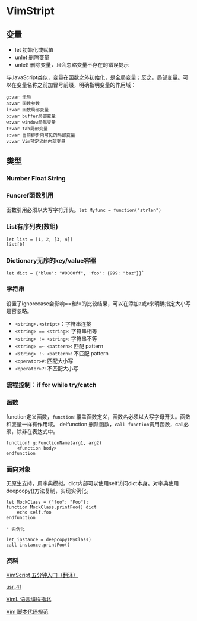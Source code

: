 # VimStript

## 变量
- let 初始化或赋值
- unlet 删除变量
- unlet! 删除变量，且会忽略变量不存在的错误提示

与JavaScript类似，变量在函数之外初始化，是全局变量；反之，局部变量。可以在变量名称之前加冒号前缀，明确指明变量的作用域：

```` VimScript
g:var 全局
a:var 函数参数
l:var 函数局部变量
b:var buffer局部变量
w:var window局部变量
t:var tab局部变量
s:var 当前脚步内可见的局部变量
v:var Vim预定义的内部变量
````

## 类型

### Number Float String

### Funcref函数引用

函数引用必须以大写字符开头。`let Myfunc = function("strlen")`

### List有序列表(数组)

```` vimscript
let list = [1, 2, [3, 4]]
list[0]
````


### Dictionary无序的key/value容器

```` vimscript
let dict = {'blue': "#0000ff", 'foo': {999: "baz"}}`
````

### 字符串

设置了ignorecase会影响==和!=的比较结果，可以在添加`?`或`#`来明确指定大小写是否忽略。

- `<string>.<stript>`：字符串连接
- `<string> == <string>`: 字符串相等
- `<string> != <string>`: 字符串不等
- `<string> =~ <pattern>`: 匹配 pattern
- `<string> !~ <pattern>`: 不匹配 pattern
- `<operator>#`: 匹配大小写
- `<operator>?`: 不匹配大小写

### 流程控制：if for while try/catch

### 函数

function定义函数，`function!`覆盖函数定义，函数名必须以大写字母开头。函数和变量一样有作用域。
delfunction <function>删除函数，`call function`调用函数，call必须，除非在表达式中。
```` vimscript
function! g:FunctionName(arg1, arg2)
    <function body>
endfunction
````

### 面向对象

无原生支持，用字典模拟。dict内部可以使用self访问dict本身。对字典使用deepcopy()方法复制，实现实例化。

```` vimscript
let MockClass = {"foo": "Foo"};
function MockClass.printFoo() dict
    echo self.foo
endfunction

" 实例化

let instance = deepcopy(MyClass)
call instance.printFoo()
````

### 资料

[VimScript 五分钟入门（翻译）](https://zhuanlan.zhihu.com/p/37352209)

[usr_41](http://vimcdoc.sourceforge.net/doc/usr_41.html)

[VimL 语言编程指北](https://github.com/lymslive/vimllearn)

[Vim 脚本代码规范](https://github.com/wsdjeg/vim-script-style-guide)
